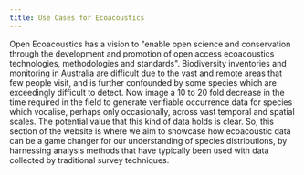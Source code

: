 ```yaml
---
title: Use Cases for Ecoacoustics
---
```


Open Ecoacoustics has a vision to "enable open science and conservation through
the development and promotion of open access ecoacoustics technologies,
methodologies and standards". Biodiversity inventories and monitoring in
Australia are difficult due to the vast and remote areas that few people visit,
and is further confounded by some species which are exceedingly difficult to
detect. Now image a 10 to 20 fold decrease in the time required in the field to
generate verifiable occurrence data for species which vocalise, perhaps only
occasionally, across vast temporal and spatial scales. The potential value that
this kind of data holds is clear. So, this section of the website is where we
aim to showcase how ecoacoustic data can be a game changer for our understanding
of species distributions, by harnessing analysis methods that have typically
been used with data collected by traditional survey techniques.
